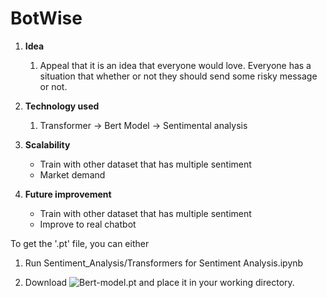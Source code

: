 # BotWise

1. **Idea**
    1. Appeal that it is an idea that everyone would love. Everyone has a situation that whether or not they should send some risky message or not.
    
2. **Technology used**
    1. Transformer -> Bert Model -> Sentimental analysis
    
3. **Scalability**
    - Train with other dataset that has multiple sentiment
    - Market demand
    
    
4. **Future improvement**
    - Train with other dataset that has multiple sentiment
    - Improve to real chatbot


To get the '.pt' file, you can either  
1. Run Sentiment_Analysis/Transformers for Sentiment Analysis.ipynb  

2. Download ![Bert-model.pt](https://drive.google.com/open?id=1w8S5IlQjexL2ERZAE_s1Q98jWA4LfhkD) and place it in
your working directory.
